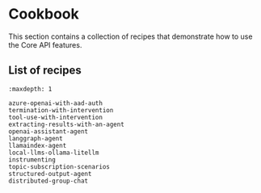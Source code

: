 # Cookbook

This section contains a collection of recipes that demonstrate how to use the Core API features.

## List of recipes

```{toctree}
:maxdepth: 1

azure-openai-with-aad-auth
termination-with-intervention
tool-use-with-intervention
extracting-results-with-an-agent
openai-assistant-agent
langgraph-agent
llamaindex-agent
local-llms-ollama-litellm
instrumenting
topic-subscription-scenarios
structured-output-agent
distributed-group-chat
```

